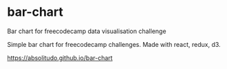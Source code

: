 # bar-chart
Bar chart for freecodecamp data visualisation challenge

Simple bar chart for freecodecamp challenges. Made with react, redux, d3.

https://absolitudo.github.io/bar-chart
